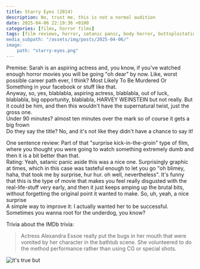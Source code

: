 ```yaml
---
title: Starry Eyes (2014)
description: No, trust me, this is not a normal audition
date: 2025-04-06 22:19:36 +0100
categories: [films, horror films]
tags: [film reviews, horror, satanic panic, body horror, buttsploitation, they don't say the title]
media_subpath: "/assets/img/posts/2025-04-06/"
image:
    path: "starry-eyes.png"
---
```

<span class="reviewsection">Premise:</span> Sarah is an aspiring actress and, you know, if you've watched enough horror movies you will be going "oh dear" by now. Like, worst possible career path ever, I think? Most Likely To Be Murdered Or Something in your facebook or stuff like that.<br/>Anyway, so, yes, blablabla, aspiring actress, blablabla, out of luck, blablabla, big opportunity, blablabla, HARVEY WEINSTEIN but not really. But it could be him, and then this wouldn't have the supernatural twist, just the gross one.<br/>
<span class="reviewsection">Under 90 minutes?</span> almost ten minutes over the mark so of course it gets a big frown<br/>
<span class="reviewsection">Do they say the title?</span> No, and it's not like they didn't have a chance to say it!

<span class="reviewsection">One sentence review:</span> Part of that "surprise kick-in-the-groin" type of film, where you thought you were going to watch something extremely dumb and then it is a bit better than that.<br/>
<span class="reviewsection">Rating:</span> Yeah, satanic panic aside this was a nice one. Surprisingly graphic at times, which in this case was tasteful enough to let you go "oh blimey, haha, that took me by surprise, hur hur. oh well, nevertheless". It's funny that this is the type of movie that makes you feel really disgusted with the real-life-stuff very early, and then it just keeps amping up the brutal bits, without forgetting the original point it wanted to make. So, uh, yeah, a nice surprise<br/>
<span class="reviewsection">A simple way to improve it:</span> I actually wanted her to be successful. Sometimes you wanna root for the underdog, you know?

<span class="reviewsection">Trivia about the IMDb trivia:</span>
> Actress Alexandra Essoe really put the bugs in her mouth that were vomited by her character in the bathtub scene. She volunteered to do the method performance rather than using CG or special shots.

![it's true but](itstrue.gif)